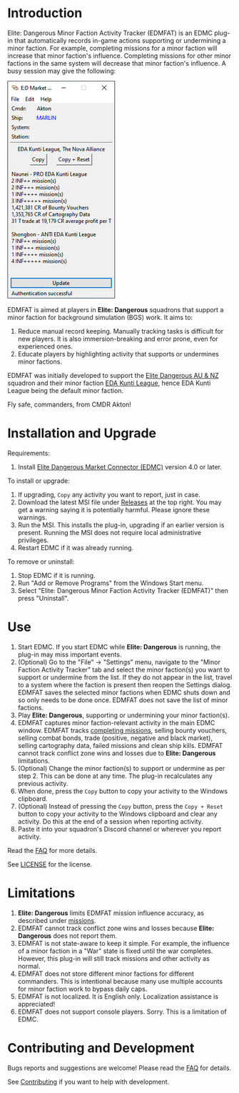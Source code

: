 # Introduction

Elite: Dangerous Minor Faction Activity Tracker (EDMFAT) is an EDMC plug-in that automatically records in-game actions supporting or undermining a minor faction. For example, completing missions for a minor faction will increase that minor faction's influence. Completing missions for other minor factions in the same system will decrease that minor faction's influence. A busy session may give the following:

![Sample EDMFAT Screenshot](doc/EDMFAT.png)

EDMFAT is aimed at players in **Elite: Dangerous** squadrons that support a minor faction for background simulation (BGS) work. It aims to:
1. Reduce manual record keeping. Manually tracking tasks is difficult for new players. It is also immersion-breaking and error prone, even for experienced ones.
2. Educate players by highlighting activity that supports or undermines minor factions. 

EDMFAT was initially developed to support the [Elite Dangerous AU & NZ](https://inara.cz/squadron/687/) squadron and their minor faction [EDA Kunti League](https://inara.cz/galaxy-minorfaction/33400/), hence EDA Kunti League being the default minor faction.

Fly safe, commanders, from CMDR Akton!

# Installation and Upgrade

Requirements:
1. Install [Elite Dangerous Market Connector (EDMC)](https://github.com/EDCD/EDMarketConnector/wiki/Installation-&-Setup) version 4.0 or later.

To install or upgrade:
1. If upgrading, `Copy` any activity you want to report, just in case.
2. Download the latest MSI file under [Releases](https://github.com/anthonylangsworth/EDMFAT/releases) at the top right. You may get a warning saying it is potentially harmful. Please ignore these warnings.
3. Run the MSI. This installs the plug-in, upgrading if an earlier version is present. Running the MSI does not require local administrative privileges.
4. Restart EDMC if it was already running.

To remove or uninstall:
1. Stop EDMC if it is running.
2. Run "Add or Remove Programs" from the Windows Start menu.
3. Select "Elite: Dangerous Minor Faction Activity Tracker (EDMFAT)" then press "Uninstall".

# Use

1. Start EDMC. If you start EDMC while **Elite: Dangerous** is running, the plug-in may miss important events.
2. (Optional) Go to the "File" -> "Settings" menu, navigate to the "Minor Faction Activity Tracker" tab and select the minor faction(s) you want to support or undermine from the list. If they do not appear in the list, travel to a system where the faction is present then reopen the Settings dialog. EDMFAT saves the selected minor factions when EDMC shuts down and so only needs to be done once. EDMFAT does not save the list of minor factions.
3. Play **Elite: Dangerous**, supporting or undermining your minor faction(s). 
4. EDMFAT captures minor faction-relevant activity in the main EDMC window. EDMFAT tracks [completing missions](doc/missions.md), selling bounty vouchers, selling combat bonds, trade (positive, negative and black market), selling cartography data, failed missions and clean ship kills. EDMFAT cannot track conflict zone wins and losses due to  **Elite: Dangerous** limitations. 
5. (Optional) Change the minor faction(s) to support or undermine as per step 2. This can be done at any time. The plug-in recalculates any previous activity.
6. When done, press the `Copy` button to copy your activity to the Windows clipboard.
6. (Optional) Instead of pressing the `Copy` button, press the `Copy + Reset` button to copy your activity to the Windows clipboard and clear any activity. Do this at the end of a session when reporting activity.
7. Paste it into your squadron's Discord channel or wherever you report activity.

Read the [FAQ](doc/faq.md) for more details.

See [LICENSE](LICENSE) for the license.

# Limitations

1. **Elite: Dangerous** limits EDMFAT mission influence accuracy, as described under [missions](doc/missions.md).
2. EDMFAT cannot track conflict zone wins and losses because **Elite: Dangerous** does not report them.
3. EDMFAT is not state-aware to keep it simple. For example, the influence of a minor faction in a "War" state is fixed until the war completes. However, this plug-in will still track missions and other activity as normal.
4. EDMFAT does not store different minor factions for different commanders. This is intentional because many use multiple accounts for minor faction work to bypass daily caps.
5. EDMFAT is not localized. It is English only. Localization assistance is appreciated!
6. EDMFAT does not support console players. Sorry. This is a limitation of EDMC.

# Contributing and Development

Bugs reports and suggestions are welcome! Please read the [FAQ](doc/faq.md) for details.

See [Contributing](doc/contributing.md) if you want to help with development.

